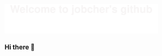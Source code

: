 [![MasterHead](https://github.com/BEPb/BEPb/blob/main/assets/Bottom_up.svg)](https://favourryan.netlify.app)
## Hi there 👋

<!--
**Dnyanesh3256/Dnyanesh3256** is a ✨ _special_ ✨ repository because its `README.md` (this file) appears on your GitHub profile.

Here are some ideas to get you started:

- 🔭 I’m currently working on ...
- 🌱 I’m currently learning ...
- 👯 I’m looking to collaborate on ...
- 🤔 I’m looking for help with ...
- 💬 Ask me about ...
- 📫 How to reach me: ...
- 😄 Pronouns: ...
- ⚡ Fun fact: ...
-->
